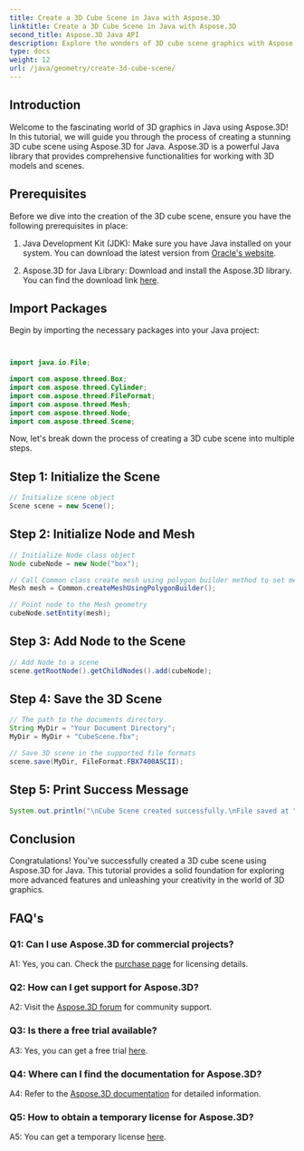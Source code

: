 ```yaml
---
title: Create a 3D Cube Scene in Java with Aspose.3D
linktitle: Create a 3D Cube Scene in Java with Aspose.3D
second_title: Aspose.3D Java API
description: Explore the wonders of 3D cube scene graphics with Aspose.3D for Java. Create stunning scenes effortlessly.
type: docs
weight: 12
url: /java/geometry/create-3d-cube-scene/
---
```

## Introduction

Welcome to the fascinating world of 3D graphics in Java using Aspose.3D! In this tutorial, we will guide you through the process of creating a stunning 3D cube scene using Aspose.3D for Java. Aspose.3D is a powerful Java library that provides comprehensive functionalities for working with 3D models and scenes.

## Prerequisites

Before we dive into the creation of the 3D cube scene, ensure you have the following prerequisites in place:

1. Java Development Kit (JDK): Make sure you have Java installed on your system. You can download the latest version from [Oracle's website](https://www.oracle.com/java/).

2. Aspose.3D for Java Library: Download and install the Aspose.3D library. You can find the download link [here](https://releases.aspose.com/3d/java/).

## Import Packages

Begin by importing the necessary packages into your Java project:

```java


import java.io.File;

import com.aspose.threed.Box;
import com.aspose.threed.Cylinder;
import com.aspose.threed.FileFormat;
import com.aspose.threed.Mesh;
import com.aspose.threed.Node;
import com.aspose.threed.Scene;
```

Now, let's break down the process of creating a 3D cube scene into multiple steps.

## Step 1: Initialize the Scene

```java
// Initialize scene object
Scene scene = new Scene();
```

## Step 2: Initialize Node and Mesh

```java
// Initialize Node class object
Node cubeNode = new Node("box");

// Call Common class create mesh using polygon builder method to set mesh instance
Mesh mesh = Common.createMeshUsingPolygonBuilder();

// Point node to the Mesh geometry
cubeNode.setEntity(mesh);
```

## Step 3: Add Node to the Scene

```java
// Add Node to a scene
scene.getRootNode().getChildNodes().add(cubeNode);
```

## Step 4: Save the 3D Scene

```java
// The path to the documents directory.
String MyDir = "Your Document Directory";
MyDir = MyDir + "CubeScene.fbx";

// Save 3D scene in the supported file formats
scene.save(MyDir, FileFormat.FBX7400ASCII);
```

## Step 5: Print Success Message

```java
System.out.println("\nCube Scene created successfully.\nFile saved at " + MyDir);
```

## Conclusion

Congratulations! You've successfully created a 3D cube scene using Aspose.3D for Java. This tutorial provides a solid foundation for exploring more advanced features and unleashing your creativity in the world of 3D graphics.

## FAQ's

### Q1: Can I use Aspose.3D for commercial projects?

A1: Yes, you can. Check the [purchase page](https://purchase.aspose.com/buy) for licensing details.

### Q2: How can I get support for Aspose.3D?

A2: Visit the [Aspose.3D forum](https://forum.aspose.com/c/3d/18) for community support.

### Q3: Is there a free trial available?

A3: Yes, you can get a free trial [here](https://releases.aspose.com/).

### Q4: Where can I find the documentation for Aspose.3D?

A4: Refer to the [Aspose.3D documentation](https://reference.aspose.com/3d/java/) for detailed information.

### Q5: How to obtain a temporary license for Aspose.3D?

A5: You can get a temporary license [here](https://purchase.aspose.com/temporary-license/).
